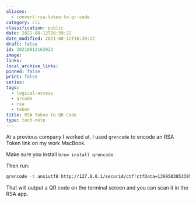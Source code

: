 ```yaml
---
aliases:
  - convert-rsa-token-to-qr-code
category: cli
classification: public
date: 2021-08-12T16:39:22
date_modified: 2021-08-12T16:39:22
draft: false
id: 20210812163922
image: 
links: 
local_archive_links: 
pinned: false
print: false
series: 
tags:
  - logical-access
  - qrcode
  - rsa
  - token
title: RSA Token to QR Code
type: tech-note
---
```


At a previous company I worked at, I used `qrencode` to encode an RSA Token link on my work MacBook.

Make sure you install  `brew install qrencode`.

Then run:

```sh
qrencode -t ansiutf8 http://127.0.0.1/securid/ctf?ctfData=1399503853395794776958778006207323342964422284215023231274725406514288673546241243
```

That will output a QR code on the terminal screen and you can scan it in the RSA app.